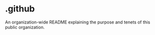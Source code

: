 # .github
An organization-wide README explaining the purpose and tenets of this public organization.
